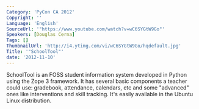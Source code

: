 ```yaml
---
Category: 'PyCon CA 2012'
Copyright: ''
Language: 'English'
SourceUrl: '"https://www.youtube.com/watch?v=wC6SYGtW9Go"'
Speakers: [Douglas Cerna]
Tags: []
ThumbnailUrl: 'http://i4.ytimg.com/vi/wC6SYGtW9Go/hqdefault.jpg'
Title: '"SchoolTool"'
date: '2012-11-10'
---
```

SchoolTool is an FOSS student information system developed in Python using the
Zope 3 framework. It has several basic components a teacher could use:
gradebook, attendance, calendars, etc and some "advanced" ones like
interventions and skill tracking. It's easily available in the Ubuntu Linux
distribution.

